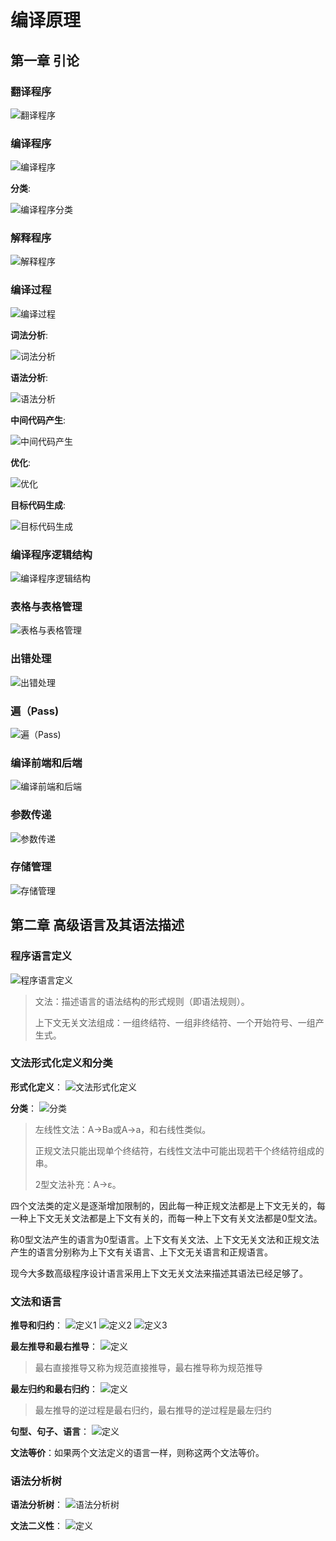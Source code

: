 # 编译原理

## 第一章 引论

### 翻译程序

![翻译程序](image/compilation/翻译程序定义.png)

### 编译程序

![编译程序](image/compilation/编译程序.png)

**分类**:

![编译程序分类](image/compilation/编译程序分类.png)

### 解释程序

![解释程序](image/compilation/解释程序.png)

### 编译过程

![编译过程](image/compilation/编译过程.png)

**词法分析**:

![词法分析](image/compilation/词法分析.png)

**语法分析**:

![语法分析](image/compilation/语法分析.png)

**中间代码产生**:

![中间代码产生](image/compilation/中间代码产生.png)

**优化**:

![优化](image/compilation/优化.png)

**目标代码生成**:

![目标代码生成](image/compilation/目标代码产生.png)

### 编译程序逻辑结构

![编译程序逻辑结构](image/compilation/编译程序逻辑结构.png)

### 表格与表格管理

![表格与表格管理](image/compilation/表格.png)

### 出错处理

![出错处理](image/compilation/出错处理.png)

### 遍（Pass)

![遍（Pass)](image/compilation/遍.png)

### 编译前端和后端

![编译前端和后端](image/compilation/编译前端与后端.png)

### 参数传递

![参数传递](image/compilation/参数传递.png)

### 存储管理

![存储管理](image/compilation/存储管理.png)

## 第二章 高级语言及其语法描述

### 程序语言定义

![程序语言定义](image/compilation/程序语言定义.png)
> 文法：描述语言的语法结构的形式规则（即语法规则）。
>
> 上下文无关文法组成：一组终结符、一组非终结符、一个开始符号、一组产生式。

### 文法形式化定义和分类

**形式化定义**：
![文法形式化定义](image/compilation/文法形式化定义.png)

**分类**：
![分类](image/compilation/文法分类.png)
> 左线性文法：A->Ba或A->a，和右线性类似。
>
> 正规文法只能出现单个终结符，右线性文法中可能出现若干个终结符组成的串。
>
> 2型文法补充：A->ε。

四个文法类的定义是逐渐增加限制的，因此每一种正规文法都是上下文无关的，每一种上下文无关文法都是上下文有关的，而每一种上下文有关文法都是0型文法。

称0型文法产生的语言为0型语言。上下文有关文法、上下文无关文法和正规文法产生的语言分别称为上下文有关语言、上下文无关语言和正规语言。

现今大多数高级程序设计语言采用上下文无关文法来描述其语法已经足够了。

### 文法和语言

**推导和归约**：
![定义1](image/compilation/推导与归约1.png)
![定义2](image/compilation/推导与归约2.png)
![定义3](image/compilation/推导与归约3.png)

**最左推导和最右推导**：
![定义](image/compilation/最左推导与最右推导.png)
> 最右直接推导又称为规范直接推导，最右推导称为规范推导

**最左归约和最右归约**：
![定义](image/compilation/最左归约和最右归约.png)
> 最左推导的逆过程是最右归约，最右推导的逆过程是最左归约

**句型、句子、语言**：
![定义](image/compilation/句型句子语言.png)

**文法等价**：如果两个文法定义的语言一样，则称这两个文法等价。

### 语法分析树

**语法分析树**：
![语法分析树](image/compilation/语法分析树.png)

**文法二义性**：
![定义](image/compilation/文法二义性.png)
